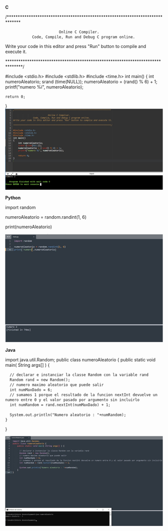**C**

/******************************************************************************

                            Online C Compiler.
                Code, Compile, Run and Debug C program online.
Write your code in this editor and press "Run" button to compile and execute it.

*******************************************************************************/

#include <stdio.h>
#include <stdlib.h>
#include <time.h>
int main()
{
    int numeroAleatorio;
    srand (time(NULL));
    numeroAleatorio = (rand() % 6) + 1;
    printf("numero %i", numeroAleatorio);

    return 0;
}
![](C.jpg)


**Python**

import random

numeroAleatorio = random.randint(1, 6)

print(numeroAleatorio)


![](py.jpg)

**Java**

import java.util.Random;
public class numeroAleatorio {
    public static void main( String args[] ) {
        
      // declarar e instanciar la classe Random con la variable rand    
      Random rand = new Random(); 
      // numero maximo aleatorio que puede salir
      int numMaxDado = 6;
      // sumamos 1 porque el resultado de la funcion nextInt devuelve un numero entre 0 y el valor pasado por argumento sin incluirlo
      int numRandom = rand.nextInt(numMaxDado) + 1; 
      
      System.out.println("Numero aleatorio : "+numRandom);
    }
}

![](java.jpg)


